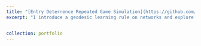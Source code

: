 ```yaml
---
title: "[Entry Deterrence Repeated Game Simulation](https://github.com/gevorgii/game-theory)"
excerpt: "I introduce a geodesic learning rule on networks and explore information propagation speed and effect on establishing reputation effect, market entry and maximum achievable payoff. 1<br/><img src='/images/thesfig5.png' =250x250>"


collection: portfolio
---
```



